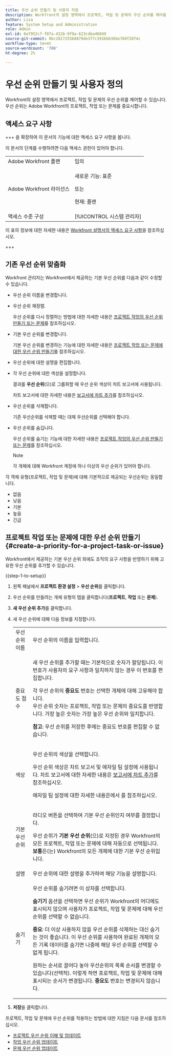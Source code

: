 ```yaml
---
title: 우선 순위 만들기 및 사용자 지정
description: Workfront의 설정 영역에서 프로젝트, 작업 및 문제의 우선 순위를 제어할 수 있습니다. 우선 순위는 Adobe Workfront의 프로젝트, 작업 또는 문제를 중요시합니다.
author: Lisa
feature: System Setup and Administration
role: Admin
exl-id: 6e7952cf-f07a-412b-9f9a-623cdba46849
source-git-commit: 0bc2817255b8879de377c3916bb36be760f28f4c
workflow-type: tm+mt
source-wordcount: '708'
ht-degree: 2%

---
```


# 우선 순위 만들기 및 사용자 정의

<!--
DON'T DELETE, DRAFT OR HIDE THIS ARTICLE. IT IS LINKED TO THE PRODUCT, THROUGH THE CONTEXT SENSITIVE HELP LINKS.
-->

Workfront의 설정 영역에서 프로젝트, 작업 및 문제의 우선 순위를 제어할 수 있습니다. 우선 순위는 Adobe Workfront의 프로젝트, 작업 또는 문제를 중요시합니다.

## 액세스 요구 사항

+++ 을 확장하여 이 문서의 기능에 대한 액세스 요구 사항을 봅니다.

이 문서의 단계를 수행하려면 다음 액세스 권한이 있어야 합니다.

<table style="table-layout:auto"> 
 <col> 
 <col> 
 <tbody> 
  <tr> 
   <td role="rowheader">Adobe Workfront 플랜</td> 
   <td>임의</td> 
  </tr> 
  <tr> 
   <td role="rowheader">Adobe Workfront 라이선스</td> 
   <td>
     <p>새로운 기능: 표준</p>
     <p>또는</p>
     <p>현재: 플랜</p>
   </td> 
  </tr> 
  <tr> 
   <td role="rowheader">액세스 수준 구성</td> 
   <td>[!UICONTROL 시스템 관리자]</td>
  </tr> 
 </tbody> 
</table>

이 표의 정보에 대한 자세한 내용은 [Workfront 설명서의 액세스 요구 사항](/help/quicksilver/administration-and-setup/add-users/access-levels-and-object-permissions/access-level-requirements-in-documentation.md)을 참조하십시오.

+++

## 기존 우선 순위 맞춤화

Workfront 관리자는 Workfront에서 제공하는 기본 우선 순위를 다음과 같이 수정할 수 있습니다.

* 우선 순위 이름을 변경합니다.
* 우선 순위 재정렬.

  우선 순위를 다시 정렬하는 방법에 대한 자세한 내용은 [프로젝트 작업의 우선 순위 만들기 또는 문제](#create-a-priority-for-a-project-task-or-issue)를 참조하십시오.

* 기본 우선 순위를 변경합니다.

  기본 우선 순위를 변경하는 기능에 대한 자세한 내용은 [프로젝트 작업 또는 문제에 대한 우선 순위 만들기](#create-a-priority-for-a-project-task-or-issue)를 참조하십시오.

* 우선 순위에 대한 설명을 편집합니다.
* 각 우선 순위에 대한 색상을 설정합니다.

  결과를 **우선 순위**(으)로 그룹화할 때 우선 순위 색상이 차트 보고서에 사용됩니다.

  차트 보고서에 대한 자세한 내용은 [보고서에 차트 추가](../../../reports-and-dashboards/reports/creating-and-managing-reports/add-chart-report.md)를 참조하십시오.

* 우선 순위를 삭제합니다.

  기존 우선순위를 삭제할 때는 대체 우선순위를 선택해야 합니다.

* 우선 순위를 숨깁니다.

  우선 순위를 숨기는 기능에 대한 자세한 내용은 [프로젝트 작업의 우선 순위 만들기 또는 문제](#create-a-priority-for-a-project-task-or-issue)를 참조하십시오.

  >[!NOTE]
  >
  >각 개체에 대해 Workfront 계정에 하나 이상의 우선 순위가 있어야 합니다.

각 객체 유형(프로젝트, 작업 및 문제)에 대해 기본적으로 제공되는 우선순위는 동일합니다.

* 없음
* 낮음
* 기본
* 높음
* 긴급

## 프로젝트 작업 또는 문제에 대한 우선 순위 만들기 {#create-a-priority-for-a-project-task-or-issue}

Workfront에서 제공하는 기본 우선 순위 외에도 조직의 요구 사항을 반영하기 위해 고유한 우선 순위를 추가할 수 있습니다.

{{step-1-to-setup}}

1. 왼쪽 패널에서 **프로젝트 환경 설정** > **우선 순위**&#x200B;를 클릭합니다.

1. 우선 순위를 만들려는 개체 유형의 탭을 클릭합니다(**프로젝트**, **작업** 또는 **문제**).
1. **새 우선 순위 추가**&#x200B;를 클릭합니다.
1. 새 우선 순위에 대해 다음 정보를 지정합니다.

   <table style="table-layout:auto"> 
    <col> 
    <col> 
    <tbody> 
     <tr> 
      <td role="rowheader">우선 순위 이름</td> 
      <td>우선 순위의 이름을 입력합니다.</td> 
     </tr> 
     <tr> 
      <td role="rowheader">중요도 점수</td> 
      <td> <p>새 우선 순위를 추가할 때는 기본적으로 숫자가 할당됩니다. 이 번호가 사용자의 요구 사항과 일치하지 않는 경우 이 번호를 편집합니다.</p> <p>각 우선 순위의 <strong>중요도</strong> 번호는 선택한 개체에 대해 고유해야 합니다.<br>우선 순위 숫자는 프로젝트, 작업 또는 문제의 중요도를 반영합니다. 가장 높은 숫자는 가장 높은 우선 순위와 일치합니다.</p> <p><b>참고</b>: 우선 순위를 저장한 후에는 중요도 번호를 편집할 수 없습니다. </p> </td> 
     </tr> 
     <tr> 
      <td role="rowheader">색상</td> 
      <td> <p>우선 순위의 색상을 선택합니다.</p> <p>우선 순위 색상은 차트 보고서 및 애자일 팀 설정에 사용됩니다. 차트 보고서에 대한 자세한 내용은 <a href="../../../reports-and-dashboards/reports/creating-and-managing-reports/add-chart-report.md" class="MCXref xref">보고서에 차트 추가</a>를 참조하십시오.</p> <p>애자일 팀 설정에 대한 자세한 내용은에서 를 참조하십시오.</p> </td> 
     </tr> 
     <tr> 
      <td role="rowheader">기본 우선 순위</td> 
      <td> <p>라디오 버튼을 선택하여 기본 우선 순위인지 여부를 결정합니다.</p> <p>우선 순위가 <strong>기본 우선 순위</strong>(으)로 지정된 경우 Workfront의 모든 프로젝트, 작업 또는 문제에 대해 자동으로 선택됩니다. <strong>보통</strong>은(는) Workfront의 모든 개체에 대한 기본 우선 순위입니다.</p> </td> 
     </tr> 
     <tr> 
      <td role="rowheader">설명</td> 
      <td>우선 순위에 대한 설명을 추가하여 해당 기능을 설명합니다.</td> 
     </tr> 
     <tr> 
      <td role="rowheader">숨기기</td> 
      <td> <p>우선 순위를 숨기려면 이 상자를 선택합니다.</p><p><b>숨기기</b> 옵션을 선택하면 우선 순위가 Workfront의 어디에도 표시되지 않으며 사용자가 프로젝트, 작업 및 문제에 대해 우선 순위를 선택할 수 없습니다.</p> 
      <p><b>중요</b>: 더 이상 사용하지 않을 우선 순위를 삭제하는 대신 숨기는 것이 좋습니다. 이 우선 순위를 사용하여 완료된 개체의 모든 기록 데이터를 숨기면 나중에 해당 우선 순위를 선택할 수 없게 됩니다. </p>
      <p>원하는 순서로 끌어다 놓아 우선순위의 목록 순서를 변경할 수 있습니다(선택적). 이렇게 하면 프로젝트, 작업 및 문제에 대해 표시되는 순서가 변경됩니다. <b>중요도</b> 번호는 변경되지 않습니다. </p></td> 
     </tr> 
    </tbody> 
   </table>

1. **저장**&#x200B;을 클릭합니다.

프로젝트, 작업 및 문제에 우선 순위를 적용하는 방법에 대한 지침은 다음 문서를 참조하십시오.

* [프로젝트 우선 순위 이해 및 업데이트](../../../manage-work/projects/planning-a-project/project-priority.md)
* [작업 우선 순위 업데이트](../../../manage-work/tasks/task-information/task-priority.md)
* [문제 우선 순위 업데이트](../../../manage-work/issues/issue-information/update-issue-priority.md)
